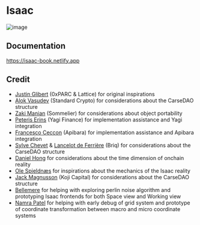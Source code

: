 # Isaac
![image](https://user-images.githubusercontent.com/59590480/174672170-c358d49f-729c-4e6d-9440-7a79ca596650.png)


## Documentation
https://isaac-book.netlify.app

## Credit
- [Justin Glibert](https://twitter.com/justinglibert) (0xPARC & Lattice) for original inspirations
- [Alok Vasudev](https://twitter.com/AlokVasudev) (Standard Crypto) for considerations about the CarseDAO structure
- [Zaki Manian](https://twitter.com/zmanian) (Sommelier) for considerations about object portability
- [Peteris Erins](https://twitter.com/p_e) (Yagi Finance) for implementation assistance and Yagi integration
- [Francesco Ceccon](https://twitter.com/ceccon_me) (Apibara) for implementation assistance and Apibara integration
- [Sylve Chevet](https://twitter.com/sylvechv) & [Lancelot de Ferrière](https://twitter.com/wraitii) (Briq) for considerations about the CarseDAO structure
- [Daniel Hong](https://twitter.com/unifiedh) for considerations about the time dimension of onchain reality
- [Ole Spjeldnæs](https://twitter.com/spjoleh) for inspirations about the mechanics of the Isaac reality
- [Jack Magnusson](https://twitter.com/jack_kji) (Koji Capital) for considerations about the CarseDAO structure
- [Bellemere](https://twitter.com/0xbellemere) for helping with exploring perlin noise algorithm and prototyping Isaac frontends for both Space view and Working view
- [Namra Patel](https://twitter.com/namrajpatel) for helping with early debug of grid system and prototype of coordinate transformation between macro and micro coordinate systems
